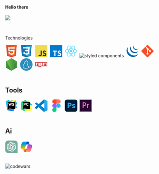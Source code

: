 
#### Hello there 
![](https://komarev.com/ghpvc/?username=obigreen)

&nbsp; 
&nbsp;
&nbsp;
&nbsp;
&nbsp; 
&nbsp;
&nbsp;
&nbsp;
<div>
<p font-size="40px">Technologies</p>
  <div> 
   <img src="https://github.com/devicons/devicon/blob/master/icons/html5/html5-original.svg" title="html5" alt="html5" width="40" height="40"/>&nbsp;
   <img src="https://github.com/devicons/devicon/blob/master/icons/css3/css3-original.svg" title="css" alt="css" width="40" height="40"/>&nbsp;
   <img src="https://github.com/devicons/devicon/blob/master/icons/javascript/javascript-original.svg" title="javascript" alt="javascript" width="40" height="40"/>&nbsp;
   <img src="https://github.com/devicons/devicon/blob/master/icons/typescript/typescript-original.svg" title="typescript" alt="typescript" width="40" height="40"/>&nbsp;
   <img src="https://github.com/devicons/devicon/blob/master/icons/react/react-original.svg" title="react" alt="react" width="40" height="40"/>&nbsp;
   <img src="https://github.com/styled-components/brand/blob/master/styled-components.svg" title="styledcomponents" alt="styled components" width="40" height="40"/>&nbsp;
   <img src="https://github.com/devicons/devicon/blob/master/icons/jquery/jquery-plain.svg" title="jquery" alt="jquery" width="40" height="40"/>&nbsp;
   <img src="https://github.com/devicons/devicon/blob/master/icons/git/git-original.svg" title="git" alt="git" width="40" height="40"/>&nbsp;&nbsp;&nbsp;&nbsp;
   <img src="https://github.com/devicons/devicon/blob/master/icons/nodejs/nodejs-original.svg" title="nodejs" alt="nodejs" width="40" height="40"/>&nbsp;
   <img src="https://github.com/devicons/devicon/blob/master/icons/yarn/yarn-original.svg" title="yarn" alt="yarn" width="40" height="40"/>&nbsp;
   <img src="https://github.com/devicons/devicon/blob/master/icons/npm/npm-original-wordmark.svg" title="npm" alt="npm" width="40" height="40"/>&nbsp;
 </div>
 &nbsp; 
 &nbsp;
 &nbsp;
 &nbsp;
 &nbsp; 
 &nbsp;
 &nbsp;
 &nbsp;
 <h2>Tools</h2>
 <div> 
   <img src="https://github.com/devicons/devicon/blob/master/icons/webstorm/webstorm-original.svg" title="webstorm" alt="webstorm" width="40" height="40"/>&nbsp;
   <img src="https://github.com/devicons/devicon/blob/master/icons/pycharm/pycharm-original.svg" title="pycharm" alt="pycharm" width="40" height="40"/>&nbsp;
   <img src="https://github.com/devicons/devicon/blob/master/icons/vscode/vscode-original.svg" title="vscode" alt="vscode" width="40" height="40"/>&nbsp;
   <img src="https://github.com/devicons/devicon/blob/master/icons/figma/figma-original.svg" title="figma" alt="figma" width="40" height="40"/>&nbsp;
   <img src="https://github.com/devicons/devicon/blob/master/icons/photoshop/photoshop-original.svg" title="photoshop" alt="photoshop" width="40" height="40"/>&nbsp;
   <img src="https://github.com/devicons/devicon/blob/master/icons/premierepro/premierepro-original.svg" title="premierepro" alt="premierepro" width="40" height="40"/>&nbsp;
 </div>
 &nbsp; 
 &nbsp;
 &nbsp;
 &nbsp;
 &nbsp; 
 &nbsp;
 &nbsp;
 &nbsp;
 <h2>Ai</h2>
 <div>
    <img src="https://github.com/obigreen/obigreen/blob/main/svg/ai/chatGPT.svg" title="chatGPT" alt="chatGPT" width="40" height="40"/>&nbsp;
    <img src="https://github.com/obigreen/obigreen/blob/main/svg/ai/copilot.svg" title="copilot" alt="copilot" width="40" height="40"/>&nbsp;
 </div>
</div>
&nbsp; 
&nbsp;
&nbsp;
&nbsp;
&nbsp; 
&nbsp;
&nbsp;
&nbsp;
<div>

 ![codewars](https://www.codewars.com/users/obigreen/badges/large)
</div> 




